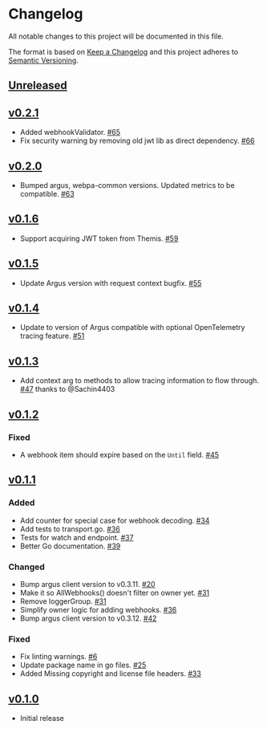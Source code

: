 # Changelog
All notable changes to this project will be documented in this file.

The format is based on [Keep a Changelog](http://keepachangelog.com/en/1.0.0/)
and this project adheres to [Semantic Versioning](http://semver.org/spec/v2.0.0.html).

## [Unreleased]


## [v0.2.1]
- Added webhookValidator. [#65](https://github.com/xmidt-org/ancla/pull/65)
- Fix security warning by removing old jwt lib as direct dependency. [#66](https://github.com/xmidt-org/ancla/pull/66)

## [v0.2.0]
- Bumped argus, webpa-common versions. Updated metrics to be compatible. [#63](https://github.com/xmidt-org/ancla/pull/63)

## [v0.1.6]
- Support acquiring JWT token from Themis. [#59](https://github.com/xmidt-org/ancla/pull/59)

## [v0.1.5]
- Update Argus version with request context bugfix. [#55](https://github.com/xmidt-org/ancla/pull/55)

## [v0.1.4]
- Update to version of Argus compatible with optional OpenTelemetry tracing feature. [#51](https://github.com/xmidt-org/ancla/pull/51)

## [v0.1.3]
- Add context arg to methods to allow tracing information to flow through. [#47](https://github.com/xmidt-org/ancla/pull/47) thanks to @Sachin4403

## [v0.1.2]
### Fixed
- A webhook item should expire based on the `Until` field. [#45](https://github.com/xmidt-org/ancla/pull/45)


## [v0.1.1]
### Added
- Add counter for special case for webhook decoding. [#34](https://github.com/xmidt-org/ancla/pull/34)
- Add tests to transport.go. [#36](https://github.com/xmidt-org/ancla/pull/36)
- Tests for watch and endpoint. [#37](https://github.com/xmidt-org/ancla/pull/37)
- Better Go documentation. [#39](https://github.com/xmidt-org/ancla/pull/39)

### Changed
- Bump argus client version to v0.3.11. [#20](https://github.com/xmidt-org/ancla/pull/20)
- Make it so AllWebhooks() doesn't filter on owner yet. [#31](https://github.com/xmidt-org/ancla/pull/31)
- Remove loggerGroup. [#31](https://github.com/xmidt-org/ancla/pull/31)
- Simplify owner logic for adding webhooks. [#36](https://github.com/xmidt-org/ancla/pull/36)
- Bump argus client version to v0.3.12. [#42](https://github.com/xmidt-org/ancla/pull/42)

### Fixed
- Fix linting warnings. [#6](https://github.com/xmidt-org/ancla/pull/6)
- Update package name in go files. [#25](https://github.com/xmidt-org/ancla/pull/25)
- Added Missing copyright and license file headers. [#33](https://github.com/xmidt-org/ancla/pull/33)

## [v0.1.0]
- Initial release

[Unreleased]: https://github.com/xmidt-org/ancla/compare/v0.2.1...HEAD
[v0.2.1]: https://github.com/xmidt-org/ancla/compare/0.2.0...v0.2.1
[v0.2.0]: https://github.com/xmidt-org/ancla/compare/0.1.6...v0.2.0
[v0.1.6]: https://github.com/xmidt-org/ancla/compare/0.1.5...v0.1.6
[v0.1.5]: https://github.com/xmidt-org/ancla/compare/0.1.4...v0.1.5
[v0.1.4]: https://github.com/xmidt-org/ancla/compare/0.1.3...v0.1.4
[v0.1.3]: https://github.com/xmidt-org/ancla/compare/0.1.2...v0.1.3
[v0.1.2]: https://github.com/xmidt-org/ancla/compare/0.1.1...v0.1.2
[v0.1.1]: https://github.com/xmidt-org/ancla/compare/0.1.0...v0.1.1
[v0.1.0]: https://github.com/xmidt-org/ancla/compare/0.0.0...v0.1.0
